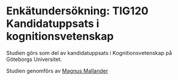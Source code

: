 # Enkätundersökning: TIG120 Kandidatuppsats i kognitionsvetenskap

Studien görs som del av kandidatuppsats i Kognitionsvetenskap på Göteborgs Universitet.

Studien genomförs av [Magnus Mallander](magnus.mallander@gmail.com)
